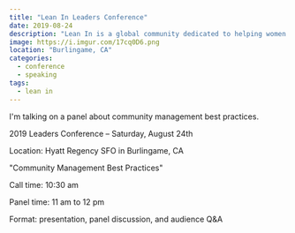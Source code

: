 ```yaml
---
title: "Lean In Leaders Conference"
date: 2019-08-24
description: "Lean In is a global community dedicated to helping women achieve their ambitions."
image: https://i.imgur.com/17cq0D6.png
location: "Burlingame, CA"
categories:
  - conference
  - speaking
tags:
  - lean in
---
```


I'm talking on a panel about community management best practices.

2019 Leaders Conference – Saturday, August 24th

Location: Hyatt Regency SFO in Burlingame, CA

"Community Management Best Practices"

Call time: 10:30 am

Panel time: 11 am to 12 pm

Format: presentation, panel discussion, and audience Q&A

<!-- Dinner at Sheryl's – Friday, August 23rd
Location: Palo Alto, CA
A 130+ person dinner including our team, Network leaders, and speakers.
Time: 7 to 9 pm -->
